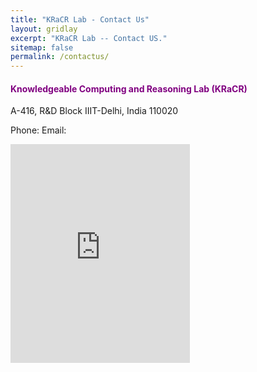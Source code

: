 ```yaml
---
title: "KRaCR Lab - Contact Us"
layout: gridlay
excerpt: "KRaCR Lab -- Contact US."
sitemap: false
permalink: /contactus/
---
```


<div id="contactus" class="col-sm-4">
<h4 style="color:purple;"><b>Knowledgeable Computing and Reasoning Lab (KRaCR)</b></h4>

 
A-416, R&D Block
IIIT-Delhi, India
110020

Phone:
Email:

  </div>
 

<div class="col-sm-8 " >
  <iframe width="57%" height="350" frameborder="0" scrolling="no" marginheight="0" marginwidth="0" src="https://maps.google.com/maps?width=100%25&amp;height=600&amp;hl=en&amp;q=IIIT-Delhi+(My%20Business%20Name)&amp;t=&amp;z=14&amp;ie=UTF8&amp;iwloc=B&amp;output=embed"></iframe>
 </div>
